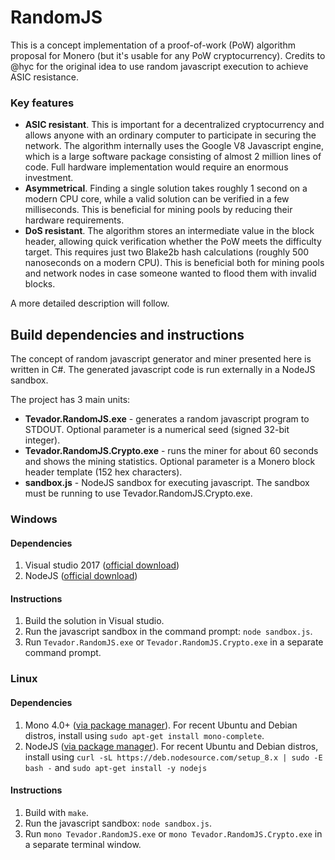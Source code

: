 # RandomJS
This is a concept implementation of a proof-of-work (PoW) algorithm proposal for Monero (but it's usable for any PoW cryptocurrency). Credits to @hyc for the original idea to use random javascript execution to achieve ASIC resistance.

### Key features
* __ASIC resistant__. This is important for a decentralized cryptocurrency and allows anyone with an ordinary computer to participate in securing the network. The algorithm internally uses the Google V8 Javascript engine, which is a large software package consisting of almost 2 million lines of code. Full hardware implementation would require an enormous investment.
* __Asymmetrical__. Finding a single solution takes roughly 1 second on a modern CPU core, while a valid solution can be verified in a few milliseconds. This is beneficial for mining pools by reducing their hardware requirements.
* __DoS resistant__. The algorithm stores an intermediate value in the block header, allowing quick verification whether the PoW meets the difficulty target. This requires just two Blake2b hash calculations (roughly 500 nanoseconds on a modern CPU). This is beneficial both for mining pools and network nodes in case someone wanted to flood them with invalid blocks.

A more detailed description will follow.

## Build dependencies and instructions
The concept of random javascript generator and miner presented here is written in C#. The generated javascript code is run externally in a NodeJS sandbox.

The project has 3 main units:

* __Tevador.RandomJS.exe__ - generates a random javascript program to STDOUT. Optional parameter is a numerical seed (signed 32-bit integer).
* __Tevador.RandomJS.Crypto.exe__ - runs the miner for about 60 seconds and shows the mining statistics. Optional parameter is a Monero block header template (152 hex characters).
* __sandbox.js__ - NodeJS sandbox for executing javascript. The sandbox must be running to use Tevador.RandomJS.Crypto.exe.

### Windows
#### Dependencies
1. Visual studio 2017 ([official download](https://www.visualstudio.com/downloads/))
1. NodeJS ([official download](https://nodejs.org/en/download))

#### Instructions
1. Build the solution in Visual studio.
1. Run the javascript sandbox in the command prompt: `node sandbox.js`.
1. Run `Tevador.RandomJS.exe` or `Tevador.RandomJS.Crypto.exe` in a separate command prompt.

### Linux
#### Dependencies
1. Mono 4.0+ ([via package manager](http://www.mono-project.com/download/stable/#download-lin)). For recent Ubuntu and Debian distros, install using `sudo apt-get install mono-complete`.
1. NodeJS ([via package manager](https://nodejs.org/en/download/package-manager/)). For recent Ubuntu and Debian distros, install using `curl -sL https://deb.nodesource.com/setup_8.x | sudo -E bash -` and `sudo apt-get install -y nodejs`

#### Instructions
1. Build with `make`.
1. Run the javascript sandbox: `node sandbox.js`.
1. Run `mono Tevador.RandomJS.exe` or `mono Tevador.RandomJS.Crypto.exe` in a separate terminal window.
